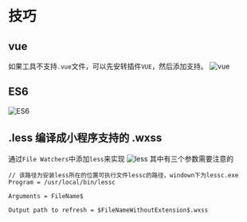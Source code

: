# 技巧

## vue
如果工具不支持`.vue`文件，可以先安转插件`VUE`，然后添加支持。
![vue](https://qiniu.84dd.xyz/webStorm/vue.png!84dd)

## ES6
![ES6](https://qiniu.84dd.xyz/webStorm/es6.png!84dd)

## .less 编译成小程序支持的 .wxss
通过`File Watchers`中添加`less`来实现
![less](https://qiniu.84dd.xyz/webStorm/less.png!84dd)
其中有三个参数需要注意的
```
// 该路径为安装less所在的位置可执行文件lessc的路径，windown下为lessc.exe
Program = /usr/local/bin/lessc

Arguments = FileName$

Output path to refresh = $FileNameWithoutExtension$.wxss
```
 